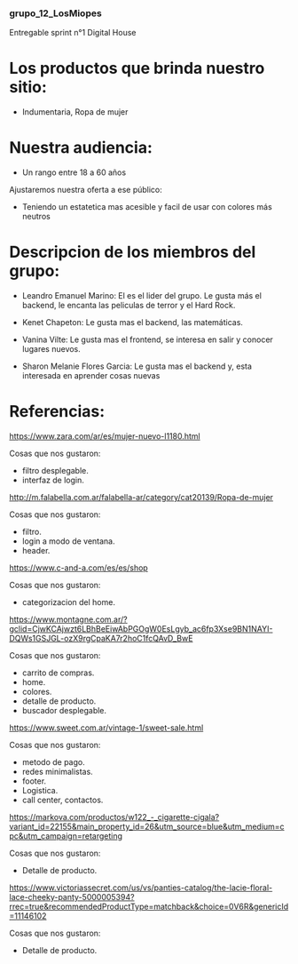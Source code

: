 ### grupo_12_LosMiopes
Entregable sprint  n°1 Digital House

# Los productos que brinda nuestro sitio:
* Indumentaria, Ropa de mujer

# Nuestra  audiencia:
* Un rango entre 18 a 60 años

Ajustaremos nuestra oferta a ese público:
* Teniendo un estatetica mas acesible y facil de usar con colores más neutros 

# Descripcion de los miembros del grupo:
* Leandro Emanuel Marino: El es el lider del grupo. Le gusta más el backend, le encanta las peliculas de terror y el Hard Rock.

* Kenet Chapeton: Le gusta mas el backend, las matemáticas. 

* Vanina Vilte: Le gusta mas el frontend, se interesa en salir y conocer lugares nuevos.

* Sharon Melanie Flores Garcia: Le gusta mas el backend y, esta interesada en aprender cosas nuevas

# Referencias:

https://www.zara.com/ar/es/mujer-nuevo-l1180.html

Cosas que nos gustaron: 
* filtro desplegable.
* interfaz de login.

http://m.falabella.com.ar/falabella-ar/category/cat20139/Ropa-de-mujer

Cosas que nos gustaron: 
* filtro. 
* login a modo de ventana.
* header. 

https://www.c-and-a.com/es/es/shop

Cosas que nos gustaron: 
* categorizacion del home.

https://www.montagne.com.ar/?gclid=CjwKCAjwzt6LBhBeEiwAbPGOgW0EsLgyb_ac6fp3Xse9BN1NAYI-DQWs1GSJGL-ozX9rgCpaKA7r2hoC1fcQAvD_BwE

Cosas que nos gustaron: 
* carrito de compras. 
* home. 
* colores. 
* detalle de producto. 
* buscador desplegable. 


https://www.sweet.com.ar/vintage-1/sweet-sale.html

Cosas que nos gustaron: 
* metodo de pago.
* redes minimalistas.
* footer. 
* Logistica. 
* call center, contactos. 

https://markova.com/productos/w122_-_cigarette-cigala?variant_id=22155&main_property_id=26&utm_source=blue&utm_medium=cpc&utm_campaign=retargeting

Cosas que nos gustaron: 
* Detalle de producto.

https://www.victoriassecret.com/us/vs/panties-catalog/the-lacie-floral-lace-cheeky-panty-5000005394?rrec=true&recommendedProductType=matchback&choice=0V6R&genericId=11146102

Cosas que nos gustaron: 
* Detalle de producto.